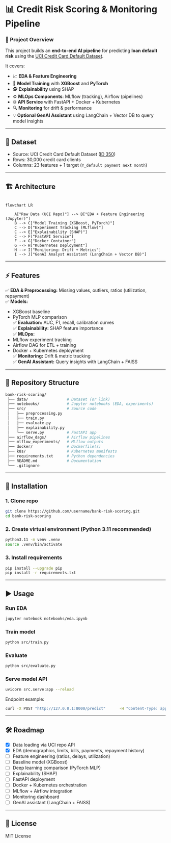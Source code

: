 # 📊 Credit Risk Scoring & Monitoring Pipeline  

### 🎯 Project Overview  
This project builds an **end-to-end AI pipeline** for predicting **loan default risk** using the [UCI Credit Card Default Dataset](https://archive.ics.uci.edu/ml/datasets/default+of+credit+card+clients).  

It covers:  
- 📈 **EDA & Feature Engineering**  
- 🤖 **Model Training** with **XGBoost** and **PyTorch**  
- 🕵️ **Explainability** using SHAP  
- ⚙️ **MLOps Components**: MLflow (tracking), Airflow (pipelines)  
- 🌐 **API Service** with FastAPI + Docker + Kubernetes  
- 🔍 **Monitoring** for drift & performance  
- 💡 **Optional GenAI Assistant** using LangChain + Vector DB to query model insights  

---

## 📂 Dataset  
- Source: UCI Credit Card Default Dataset ([ID 350](https://archive.ics.uci.edu/ml/datasets/default+of+credit+card+clients))  
- Rows: 30,000 credit card clients  
- Columns: 23 features + 1 target (`Y_default payment next month`)  

---

## 🏗️ Architecture  

```mermaid

flowchart LR

    A["Raw Data (UCI Repo)"] --> B["EDA + Feature Engineering (Jupyter)"]
    B --> C["Model Training (XGBoost, PyTorch)"]
    C --> D["Experiment Tracking (MLflow)"]
    C --> E["Explainability (SHAP)"]
    C --> F["FastAPI Service"]
    F --> G["Docker Container"]
    G --> H["Kubernetes Deployment"]
    H --> I["Monitoring: Drift + Metrics"]
    I --> J["GenAI Analyst Assistant (LangChain + Vector DB)"]

```

---

## ⚡ Features  

✅ **EDA & Preprocessing:** Missing values, outliers, ratios (utilization, repayment)  
✅ **Models:**  
- XGBoost baseline  
- PyTorch MLP comparison  
✅ **Evaluation:** AUC, F1, recall, calibration curves  
✅ **Explainability:** SHAP feature importance  
✅ **MLOps:**  
- MLflow experiment tracking  
- Airflow DAG for ETL + training  
- Docker + Kubernetes deployment  
✅ **Monitoring:** Drift & metric tracking  
✅ **GenAI Assistant:** Query insights with LangChain + FAISS  

---

## 📂 Repository Structure  

```bash
bank-risk-scoring/
 ├── data/                 # Dataset (or link)
 ├── notebooks/            # Jupyter notebooks (EDA, experiments)
 ├── src/                  # Source code
 │   ├── preprocessing.py
 │   ├── train.py
 │   ├── evaluate.py
 │   ├── explainability.py
 │   └── serve.py          # FastAPI app
 ├── airflow_dags/         # Airflow pipelines
 ├── mlflow_experiments/   # MLflow outputs
 ├── docker/               # Dockerfile(s)
 ├── k8s/                  # Kubernetes manifests
 ├── requirements.txt      # Python dependencies
 ├── README.md             # Documentation
 └── .gitignore
```

---

## 🚀 Installation  

### 1. Clone repo  
```bash
git clone https://github.com/username/bank-risk-scoring.git
cd bank-risk-scoring
```

### 2. Create virtual environment (Python 3.11 recommended)  
```bash
python3.11 -m venv .venv
source .venv/bin/activate
```

### 3. Install requirements  
```bash
pip install --upgrade pip
pip install -r requirements.txt
```

---

## ▶️ Usage  

### Run EDA  
```bash
jupyter notebook notebooks/eda.ipynb
```

### Train model  
```bash
python src/train.py
```

### Evaluate  
```bash
python src/evaluate.py
```

### Serve model API  
```bash
uvicorn src.serve:app --reload
```
Endpoint example:  
```bash
curl -X POST "http://127.0.0.1:8000/predict"      -H "Content-Type: application/json"      -d '{"X1_LIMIT_BAL":20000,"X5_AGE":35,"X6_PAY_0":1,"X12_BILL_AMT1":5000,"X18_PAY_AMT1":1000}'
```

---

## 🛠️ Roadmap  

- [x] Data loading via UCI repo API  
- [x] EDA (demographics, limits, bills, payments, repayment history)  
- [ ] Feature engineering (ratios, delays, utilization)  
- [ ] Baseline model (XGBoost)  
- [ ] Deep learning comparison (PyTorch MLP)  
- [ ] Explainability (SHAP)  
- [ ] FastAPI deployment  
- [ ] Docker + Kubernetes orchestration  
- [ ] MLflow + Airflow integration  
- [ ] Monitoring dashboard  
- [ ] GenAI assistant (LangChain + FAISS)  

---

## 📜 License  
MIT License  

